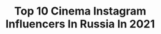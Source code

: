 ---
title: Top 10 Cinema Instagram Influencers In Russia In 2021
description: >-
  Find top cinema Instagram influencers in Russia in 2021. Most popular hashtags: #film #model #covid.
platform: Instagram
hits: 230
text_top: Analyze the most popular Instagram influencers on inBeat.
text_bottom: Our database has 230 Instagram influencers like this in Russia for you to connect with.
profiles:
  - username: "mariya_mironova_actress"
    fullname: >-
      Мария Миронова Менакер
    bio: >-
      АКТРИСА ТЕАТРА И КИНО - THEATER AND CINEMA ACTRESS
    location: "Russia"
    followers: 258245
    engagement: 512
    commentsToLikes: 0.021028
    id: ck6tr2uaswm350j71janoa8vv
    verified: true
    hashtags: "#covid, #insight, #island, #mood"
  - username: "xenichez"
    fullname: >-
      Xenie Zasetskaya
    bio: >-
      Photographer & cinematographer ✈️🌍💙 Засецкая Ксения 25.11.1995 Facebook/vk: @xenichez
    location: "Russia"
    followers: 134377
    engagement: 1111
    commentsToLikes: 0.010480
    id: ck55njq4q6cm10i11o3oa0xfw
    verified: false
    hashtags: "#xenmemoirs, #lghtmovesxenie, #canonrussia, #xenichezballet"
  - username: "zakirova_magicphoto"
    fullname: >-
      Юлия Закирова ✨ Сказки и фото
    bio: >-
      📸 Fairy Tale 📸 FineArt and Cinematic ✨Вдохновляю на шедевры ✨Пишу о сказках и мифах ✨Разбираю костюмы в кино 🎥Интересные факты в сторис ⤵️Связаться⤵️
    location: "Russia"
    followers: 18501
    engagement: 368
    commentsToLikes: 0.041291
    id: ck5zzfnysbnba0i14rlwshcrd
    verified: false
    hashtags: "#fineart, #85vs135"
  - username: "polinaboka"
    fullname: >-
      Polina Naboka
    bio: >-
      CINEMA @psnaboka My twin @sofi_naboka
    location: "Russia"
    followers: 17609
    engagement: 736
    commentsToLikes: 0.010987
    id: ck139p4mvmfoj0i19yffimkzh
    verified: false
    hashtags: "#35mm, #pskov"
  - username: "ingaleps"
    fullname: >-
      INGA LEPS
    bio: >-
      American Academy of Dramatic Arts, New York Театр Наций Jan Fabre Teaching Group МШНК Сотрудничать: Женя +79263670593 Про Кино: @cinema_collection
    location: "Russia"
    followers: 30414
    engagement: 160
    commentsToLikes: 0.043674
    id: ck6u4mjgv4kmn0j715fx1q7dq
    verified: false
    hashtags: "#cannesfilmfestival, #sochi, #film, #theageofadeline"
  - username: "sofi_naboka"
    fullname: >-
      Sofi Naboka
    bio: >-
      cinema @psnaboka my sis-twin @polinaboka
    location: "Russia"
    followers: 13486
    engagement: 820
    commentsToLikes: 0.011293
    id: ck139p5ujmfur0i198vj4knpt
    verified: false
    hashtags: ""
  - username: "oichichan"
    fullname: >-
      Oichi
    bio: >-
      🎭 Theater & 📽️ Cinema actress 💌 Cosplayer ❤️ Model 🎤 Singer 🎨 Artist 📑 Writer 📷 Business/Q&A:oichidelelion@gmail.com ⬇️ Pаtrеоn, ОnlуFаns, Prints ⬇️
    location: "Russia"
    followers: 140170
    engagement: 608
    commentsToLikes: 0.014998
    id: ck134pm46xl6y0i19xbjlm8s9
    verified: false
    hashtags: "#castlevania, #finalfantasy7, #cosplay, #sypha"
  - username: "andrey_kryzhniy"
    fullname: >-
      🎥🎬Андрей Крыжний™
    bio: >-
      The actor of theater and cinema. 🎩 ➡️Подпишись на канал YouTube. ☎️По рабочим вопросам на почту или в direct🎭 📩Aspiratione@yandex.ru
    location: "Russia"
    followers: 27903
    engagement: 196
    commentsToLikes: 0.025465
    id: ck5hgc82a20yd0i114mvv5fnz
    verified: false
    hashtags: "#belugahunting, #im"
  - username: "ivanetsss"
    fullname: >-
      Григорий Иванец
    bio: >-
      #Режиссер кино. #Продюсер Titan Cinema Production(Russia, Moscow)🎥🎞️🎬 Sport:Wakeboarding(@wakefamily) #Director #Producer #Moviemaker #wakeboarding
    location: "Russia"
    followers: 5350
    engagement: 601
    commentsToLikes: 0.043356
    id: ck5cdfo53j3le0i11x6gdtbs0
    verified: false
    hashtags: "#shooting, #tcp, #advertising, #wakeboarding"
  - username: "lilya_manukian"
    fullname: >-
      Lilya #Manukian
    bio: >-
      Актриса театра и кино. Actress of theatre and cinema 🎭🎬🎤🎨 📻Радиоведущая Иногда во мне живет Бабушка 👵🏼 Мой магазин - @lilushop1 💕 ￼
    location: "Russia"
    followers: 60619
    engagement: 455
    commentsToLikes: 0.095945
    id: ck5q2rx8ghie60i11y7tejiqq
    verified: false
    hashtags: "#vsco, #moscowcity, #corona, #vscocam"
---